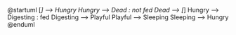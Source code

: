 @startuml
[*] --> Hungry
Hungry --> Dead : not fed
Dead --> [*]
Hungry --> Digesting : fed
Digesting --> Playful
Playful --> Sleeping
Sleeping --> Hungry
@enduml